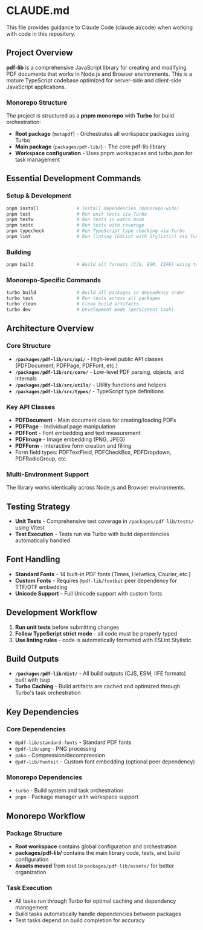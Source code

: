 # CLAUDE.md

This file provides guidance to Claude Code (claude.ai/code) when working with code in this repository.

## Project Overview

**pdf-lib** is a comprehensive JavaScript library for creating and modifying PDF documents that works in Node.js and Browser environments. This is a mature TypeScript codebase optimized for server-side and client-side JavaScript applications.

### Monorepo Structure

The project is structured as a **pnpm monorepo** with **Turbo** for build orchestration:

- **Root package** (`metapdf`) - Orchestrates all workspace packages using Turbo
- **Main package** (`packages/pdf-lib/`) - The core pdf-lib library
- **Workspace configuration** - Uses pnpm workspaces and turbo.json for task management

## Essential Development Commands

### Setup & Development
```bash
pnpm install              # Install dependencies (monorepo-wide)
pnpm test                 # Run unit tests via Turbo
pnpm testw                # Run tests in watch mode
pnpm testc                # Run tests with coverage
pnpm typecheck            # Run TypeScript type checking via Turbo
pnpm lint                 # Run linting (ESLint with Stylistic) via Turbo
```

### Building
```bash
pnpm build                # Build all formats (CJS, ESM, IIFE) using tsup via Turbo
```

### Monorepo-Specific Commands
```bash
turbo build               # Build all packages in dependency order
turbo test                # Run tests across all packages
turbo clean               # Clean build artifacts
turbo dev                 # Development mode (persistent task)
```


## Architecture Overview

### Core Structure
- **`/packages/pdf-lib/src/api/`** - High-level public API classes (PDFDocument, PDFPage, PDFFont, etc.)
- **`/packages/pdf-lib/src/core/`** - Low-level PDF parsing, objects, and internals
- **`/packages/pdf-lib/src/utils/`** - Utility functions and helpers
- **`/packages/pdf-lib/src/types/`** - TypeScript type definitions

### Key API Classes
- **PDFDocument** - Main document class for creating/loading PDFs
- **PDFPage** - Individual page manipulation
- **PDFFont** - Font embedding and text measurement
- **PDFImage** - Image embedding (PNG, JPEG)
- **PDFForm** - Interactive form creation and filling
- Form field types: PDFTextField, PDFCheckBox, PDFDropdown, PDFRadioGroup, etc.

### Multi-Environment Support
The library works identically across Node.js and Browser environments.

## Testing Strategy

- **Unit Tests** - Comprehensive test coverage in `/packages/pdf-lib/tests/` using Vitest
- **Test Execution** - Tests run via Turbo with build dependencies automatically handled

## Font Handling

- **Standard Fonts** - 14 built-in PDF fonts (Times, Helvetica, Courier, etc.)
- **Custom Fonts** - Requires `@pdf-lib/fontkit` peer dependency for TTF/OTF embedding
- **Unicode Support** - Full Unicode support with custom fonts

## Development Workflow

1. **Run unit tests** before submitting changes
2. **Follow TypeScript strict mode** - all code must be properly typed
3. **Use linting rules** - code is automatically formatted with ESLint Stylistic

## Build Outputs

- **`/packages/pdf-lib/dist/`** - All build outputs (CJS, ESM, IIFE formats) built with tsup
- **Turbo Caching** - Build artifacts are cached and optimized through Turbo's task orchestration

## Key Dependencies

### Core Dependencies
- `@pdf-lib/standard-fonts` - Standard PDF fonts
- `@pdf-lib/upng` - PNG processing
- `pako` - Compression/decompression
- `@pdf-lib/fontkit` - Custom font embedding (optional peer dependency)

### Monorepo Dependencies  
- `turbo` - Build system and task orchestration
- `pnpm` - Package manager with workspace support

## Monorepo Workflow

### Package Structure
- **Root workspace** contains global configuration and orchestration
- **packages/pdf-lib/** contains the main library code, tests, and build configuration
- **Assets moved** from root to `packages/pdf-lib/assets/` for better organization

### Task Execution
- All tasks run through Turbo for optimal caching and dependency management
- Build tasks automatically handle dependencies between packages
- Test tasks depend on build completion for accuracy
